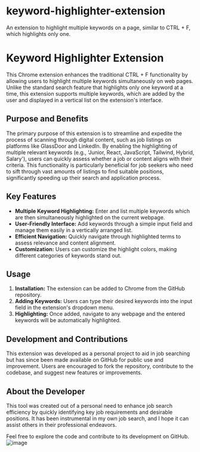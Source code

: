 # keyword-highlighter-extension
An extension to highlight multiple keywords on a page, similar to CTRL + F, which highlights only one. 

# Keyword Highlighter Extension

This Chrome extension enhances the traditional CTRL + F functionality by allowing users to highlight multiple keywords simultaneously on web pages. Unlike the standard search feature that highlights only one keyword at a time, this extension supports multiple keywords, which are added by the user and displayed in a vertical list on the extension's interface.

## Purpose and Benefits

The primary purpose of this extension is to streamline and expedite the process of scanning through digital content, such as job listings on platforms like GlassDoor and LinkedIn. By enabling the highlighting of multiple relevant keywords (e.g., 'Junior, React, JavaScript, Tailwind, Hybrid, Salary'), users can quickly assess whether a job or content aligns with their criteria. This functionality is particularly beneficial for job seekers who need to sift through vast amounts of listings to find suitable positions, significantly speeding up their search and application process.

## Key Features

- **Multiple Keyword Highlighting:** Enter and list multiple keywords which are then simultaneously highlighted on the current webpage.
- **User-Friendly Interface:** Add keywords through a simple input field and manage them easily in a vertically arranged list.
- **Efficient Navigation:** Quickly navigate through highlighted terms to assess relevance and content alignment.
- **Customization:** Users can customize the highlight colors, making different categories of keywords stand out.

## Usage

1. **Installation:** The extension can be added to Chrome from the GitHub repository.
2. **Adding Keywords:** Users can type their desired keywords into the input field in the extension's dropdown menu.
3. **Highlighting:** Once added, navigate to any webpage and the entered keywords will be automatically highlighted.

## Development and Contributions

This extension was developed as a personal project to aid in job searching but has since been made available on GitHub for public use and improvement. Users are encouraged to fork the repository, contribute to the codebase, and suggest new features or improvements.

## About the Developer

This tool was created out of a personal need to enhance job search efficiency by quickly identifying key job requirements and desirable positions. It has been instrumental in my own job search, and I hope it can assist others in their professional endeavors.

Feel free to explore the code and contribute to its development on GitHub.
![image](https://github.com/Vasil1001/keyword-highlighter-extension/assets/78150846/2070645d-92a7-46ab-a83f-02a534a4eaa5)
